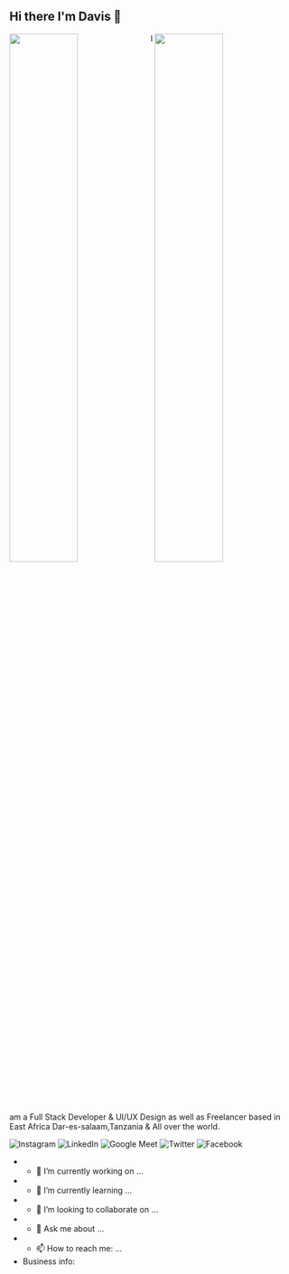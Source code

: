 ## Hi there I'm Davis 👋
<img align ="left" width= "49%" src="https://github-readme-stats.vercel.app/api?username=Fexinc-Hotspot&show_icons=true&theme=transparent"/>
<img align="right" width ="49%" src="https://github-readme-stats.vercel.app/api/top-langs/?username=Fexinc-Hotspot&layout=compact"/>
 I am a Full Stack Developer & UI/UX Design as well as Freelancer based in East Africa Dar-es-salaam,Tanzania & All over the world.
 
 ![Instagram](https://img.shields.io/badge/Instagram-%23E4405F.svg?style=for-the-badge&logo=Instagram&logoColor=white=https://www.instagram.com/fexinc_hotspot/)
 ![LinkedIn](https://img.shields.io/badge/linkedin-%230077B5.svg?style=for-the-badge&logo=linkedin&logoColor=white&link=https://linkedin.com/in/david-nicolaus)
 ![Google Meet](https://img.shields.io/badge/Google%20Meet-00897B?style=for-the-badge&logo=google-meet&logoColor=white&link=https://meet.google.com/jkn-mxxd-bjs)
 ![Twitter](https://img.shields.io/badge/Twitter-%231DA1F2.svg?style=for-the-badge&logo=Twitter&logoColor=white&link=https://twitter.com/FexInchotSpt)
 ![Facebook](https://img.shields.io/badge/Facebook-%231877F2.svg?style=for-the-badge&logo=Facebook&logoColor=white&link=https://www.facebook.com/thefexinchotspot/)
 
  

- - 🔭 I’m currently working on ...
- - 🌱 I’m currently learning ...
- - 👯 I’m looking to collaborate on ...
- - 💬 Ask me about ...
- - 📫 How to reach me: ...
- Business info:

<!--
**Innocent-cloud/Innocent-cloud** is a ✨ _special_ ✨ repository because its `README.md` (this file) appears on your GitHub profile.

Here are some ideas to get you started:

- 🔭 I’m currently working on ...
- 🌱 I’m currently learning ...
- 👯 I’m looking to collaborate on ...
- 🤔 I’m looking for help with ...
- 💬 Ask me about ...
- 📫 How to reach me: ...
- 😄 Pronouns: ...
- ⚡ Fun fact: ...
-->
